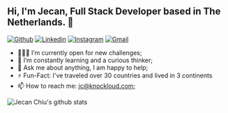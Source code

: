 ## Hi, I'm Jecan, Full Stack Developer based in The Netherlands. 👋

[![Github](https://img.shields.io/badge/-Github-000?style=flat&logo=Github&logoColor=white)](https://github.com/adronitis)
[![Linkedin](https://img.shields.io/badge/-LinkedIn-blue?style=flat&logo=Linkedin&logoColor=white)](https://www.linkedin.com/in/jecan/)
[![Instagram](https://img.shields.io/badge/-Instagram-c13584?style=flat&labelColor=c13584&logo=instagram&logoColor=white)](https://www.instagram.com/jecanchiu/)
[![Gmail](https://img.shields.io/badge/-Gmail-c14438?style=flat&logo=Gmail&logoColor=white)](mailto:jc@knockloud.com)


- 👨🏽‍💻 I’m currently open for new challenges;
- 🌱 I’m constantly learning and a curious thinker; 
- 💬 Ask me about anything, I am happy to help;
- ⚡️ Fun-Fact: I've traveled over 30 countries and lived in 3 continents
- 📫 How to reach me: jc@knockloud.com;

![Jecan Chiu's github stats](https://github-readme-stats.vercel.app/api?username=adronitis&count_private=true&show_icons=true)

